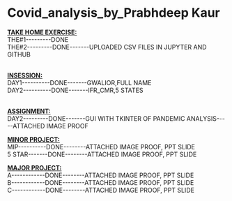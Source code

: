 # Covid_analysis_by_Prabhdeep Kaur
<b><u>TAKE HOME EXERCISE:</u></b><br>
THE#1---------DONE<br>
THE#2---------DONE-------UPLOADED CSV FILES IN JUPYTER AND GITHUB<br><br>

<b><u>INSESSION:</u></b><br>
DAY1----------DONE-------GWALIOR,FULL NAME<br>
DAY2----------DONE-------IFR_CMR,5 STATES<br><br>

<b><u>ASSIGNMENT:</u></b><br>
DAY2---------DONE-------GUI WITH TKINTER OF PANDEMIC ANALYSIS-----ATTACHED IMAGE PROOF<br>

<b><u>MINOR PROJECT:</u></b><br>
MIP----------DONE--------ATTACHED IMAGE PROOF, PPT SLIDE<br>
5 STAR-------DONE--------ATTACHED IMAGE PROOF, PPT SLIDE<br>

<b><u>MAJOR PROJECT:</u></b><br>
A------------DONE--------ATTACHED IMAGE PROOF, PPT SLIDE<br>
B------------DONE--------ATTACHED IMAGE PROOF, PPT SLIDE<br>
C------------DONE--------ATTACHED IMAGE PROOF, PPT SLIDE<br>

